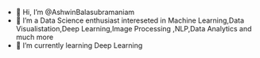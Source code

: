 - 👋 Hi, I’m @AshwinBalasubramaniam
- 👀 I’m a Data Science enthusiast intereseted in Machine Learning,Data Visualistation,Deep Learning,Image Processing ,NLP,Data Analytics and much more
- 🌱 I’m currently learning Deep Learning 
